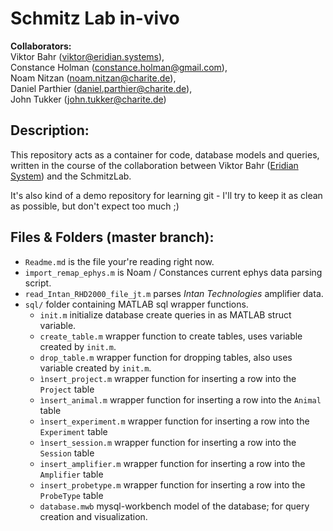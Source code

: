 # Schmitz Lab in-vivo 

__Collaborators:__  
Viktor Bahr (viktor@eridian.systems),  
Constance Holman (constance.holman@gmail.com),  
Noam Nitzan (noam.nitzan@charite.de),  
Daniel Parthier (daniel.parthier@charite.de),  
John Tukker (john.tukker@charite.de)

## Description: 

This repository acts as a container for code, database models and queries, written in the course of the collaboration between Viktor Bahr ([Eridian System](https://eridian.systems)) and the SchmitzLab.

It's also kind of a demo repository for learning git - I'll try to keep it as clean as possible, but don't expect too much ;)

## Files & Folders (master branch):

- ``Readme.md`` is the file your're reading right now.
- ``import_remap_ephys.m`` is Noam / Constances current ephys data parsing script.
- ``read_Intan_RHD2000_file_jt.m`` parses _Intan Technologies_ amplifier data.
- ``sql/`` folder containing MATLAB sql wrapper functions.
    - ``init.m`` initialize database create queries in as MATLAB struct variable.
    - ``create_table.m`` wrapper function to create tables, uses variable created by ``init.m``.
    - ``drop_table.m`` wrapper function for dropping tables, also uses variable created by ``init.m``.
    - ``ìnsert_project.m`` wrapper function for inserting a row into the ``Project`` table
    - ``ìnsert_animal.m`` wrapper function for inserting a row into the ``Animal`` table
    - ``ìnsert_experiment.m`` wrapper function for inserting a row into the ``Experiment`` table
    - ``ìnsert_session.m`` wrapper function for inserting a row into the ``Session`` table
    - ``insert_amplifier.m`` wrapper function for inserting a row into the ``Amplifier`` table
    - ``insert_probetype.m`` wrapper function for inserting a row into the ``ProbeType`` table
    - ``database.mwb`` mysql-workbench model of the database; for query creation and visualization.
